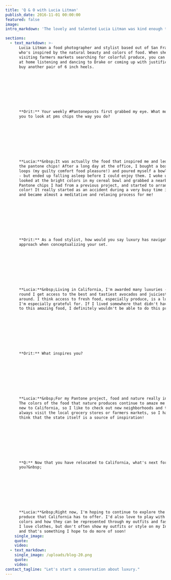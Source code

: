 ```yaml
---
title: 'Q & O with Lucia Litman'
publish_date: 2016-11-01 00:00:00
featured: false
image:
intro_markdown: 'The lovely and talented Lucia Litman was kind enough to chat with me the other day, and share how food has been an inspiration for her creative eye.​'

sections:
  - text_markdown: >-
      Lucia Litman a food photographer and stylist based out of San Francisco
      who's inspired by the natural beauty and colors of food. When she's not
      visiting farmers markets searching for colorful produce, you can find her
      at home listening and dancing to Drake or coming up with justifications to
      buy another pair of 6 inch heels.









      **Orit:** Your weekly #Pantoneposts first grabbed my eye. What motivated
      you to look at pms chips the way you do?









      **Lucia:**&nbsp;It was actually the food that inspired me and led me to use
      the pantone chips! After a long day at the office, I bought a box of fruit
      loops (my guilty comfort food pleasure!) and poured myself a bowl to enjoy
      - but ended up falling asleep before I could enjoy them. I woke up and
      looked at the bright colors in my cereal bowl and grabbed a nearby set of
      Pantone chips I had from a previous project, and started to arrange them by
      color! It really started as an accident during a very busy time in my life,
      and became almost a meditative and relaxing process for me!









      **Orit:** As a food stylist, how would you say luxury has navigated your
      approach when conceptualizing your set.









      **Lucia:**&nbsp;Living in California, I'm awarded many luxuries - year
      round I get access to the best and tastiest avocados and juiciest fruit
      around. I think access to fresh food, especially produce, is a luxury that
      I'm especially grateful for. If I lived somewhere that didn't have access
      to this amazing food, I definitely wouldn't be able to do this project!









      **Orit:** What inspires you?









      **Lucia:**&nbsp;For my Pantone project, food and nature really inspire me.
      The colors of the food that nature produces continue to amaze me! I'm still
      new to California, so I like to check out new neighborhoods and towns and
      always visit the local grocery stores or farmers markets, so I have to
      think that the state itself is a source of inspiration!









      **Q:** Now that you have relocated to California, what's next for
      you?&nbsp;









      **Lucia:**&nbsp;Right now, I'm hoping to continue to explore the amazing
      produce that California has to offer. I'd also love to play with Pantone
      colors and how they can be represented through my outfits and fashion.
      I love clothes, but don't often show my outfits or style on my Instagram,
      and that's something I hope to do more of soon!​
    single_image:
    quote:
    video:
  - text_markdown:
    single_image: /uploads/blog-20.png
    quote:
    video:
contact_tagline: "Let's start a conversation about luxury."
---
```



